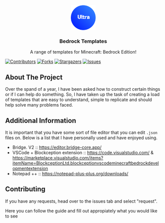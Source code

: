 <!-- PROJECT LOGO -->
<br />
<p align="center">
  <a href="https://github.com/Ultr4Anubis/Bedrock-Templates/">
    <img src="images/ultra.png" alt="Logo" width="80" height="80">
  </a>

  <h3 align="center">Bedrock Templates</h3>

  <p align="center">
    A range of templates for Minecraft: Bedrock Edition! 
    <br />
  </p>
</p>

  [![Contributors][contributors-shield]][contributors-url]
  [![Forks][forks-shield]][forks-url]
  [![Stargazers][stars-shield]][stars-url]
  [![Issues][issues-shield]][issues-url]



<!-- ABOUT THE PROJECT -->
## About The Project

Over the spand of a year, I have been asked how to construct certain things or if I can help do something. So, I have taken up the task of creating a load of templates that are easy to understand, simple to replicate and should help solve many problems faced.

<!-- ADDITIONAL INFORMATION -->
## Additional Information

It is important that you have some sort of file editor that you can edit `.json` files on. Below is a list that I have personally used and have enjoyed using.

- Bridge. V2 :: https://editor.bridge-core.app/
- VSCode + Blockception extension :: https://code.visualstudio.com/ & https://marketplace.visualstudio.com/items?itemName=BlockceptionLtd.blockceptionvscodeminecraftbedrockdevelopmentextension
- Notepad ++ :: https://notepad-plus-plus.org/downloads/

<!-- CONTRIBUTING -->
## Contributing
If you have any requests, head over to the issues tab and select "request".

Here you can follow the guide and fill out appropiately what you would like to see

<!-- MARKDOWN LINKS & IMAGES -->
<!-- https://www.markdownguide.org/basic-syntax/#reference-style-links -->
[contributors-shield]: https://img.shields.io/github/contributors/Ultr4Anubis/Bedrock-Templates.svg?style=for-the-badge
[contributors-url]: https://github.com/Ultr4Anubis/Bedrock-Templates/graphs/contributors
[forks-shield]: https://img.shields.io/github/forks/Ultr4Anubis/Bedrock-Templates.svg?style=for-the-badge
[forks-url]: https://github.com/Ultr4Anubis/Bedrock-Templates/network/members
[stars-shield]: https://img.shields.io/github/stars/Ultr4AnubisBedrock-Templates.svg?style=for-the-badge
[stars-url]: https://github.com/Ultr4Anubis/Bedrock-Templates/stargazers
[issues-shield]: https://img.shields.io/github/issues/Ultr4Anubis/Bedrock-Templates.svg?style=for-the-badge
[issues-url]: https://github.com/Ultr4Anubis/Bedrock-Templates/issues

